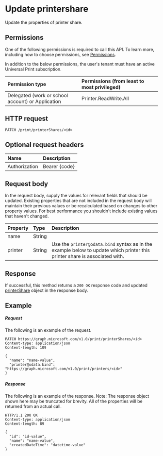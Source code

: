 # Update printershare

Update the properties of printer share.

## Permissions
One of the following permissions is required to call this API. To learn more, including how to choose permissions, see [Permissions](../../../concepts/permissions_reference.md).

In addition to the below permissions, the user's tenant must have an active Universal Print subscription.

|Permission type                        | Permissions (from least to most privileged)              |
|:--------------------------------------|:---------------------------------------------------------|
|Delegated (work or school account) or Application | Printer.ReadWrite.All |

## HTTP request
<!-- { "blockType": "ignored" } -->
```http
PATCH /print/printerShares/<id>
```
## Optional request headers
| Name       | Description|
|:-----------|:-----------|
| Authorization | Bearer {code} |

## Request body
In the request body, supply the values for relevant fields that should be updated. Existing properties that are not included in the request body will maintain their previous values or be recalculated based on changes to other property values. For best performance you shouldn't include existing values that haven't changed.

| Property     | Type        | Description |
|:-------------|:------------|:------------|
|name|String||
|printer|String|Use the `printer@odata.bind` syntax as in the example below to update which printer this printer share is associated with.|

## Response
If successful, this method returns a `200 OK` response code and updated [printerShare](../resources/printershare.md) object in the response body.
## Example
##### Request
The following is an example of the request.
<!-- {
  "blockType": "request",
  "name": "update_printershare"
}-->
```http
PATCH https://graph.microsoft.com/v1.0/print/printerShares/<id>
Content-type: application/json
Content-length: 109

{
  "name": "name-value",
  "printer@odata.bind": "https://graph.microsoft.com/v1.0/print/printers/<id>"
}
```
##### Response
The following is an example of the response. Note: The response object shown here may be truncated for brevity. All of the properties will be returned from an actual call.
<!-- {
  "blockType": "response",
  "truncated": true,
  "@odata.type": "microsoft.graph.printerShare"
} -->
```http
HTTP/1.1 200 OK
Content-type: application/json
Content-length: 89

{
  "id": "id-value",
  "name": "name-value",
  "createdDateTime": "datetime-value"
}
```

<!-- uuid: 8fcb5dbc-d5aa-4681-8e31-b001d5168d79
2015-10-25 14:57:30 UTC -->
<!-- {
  "type": "#page.annotation",
  "description": "Update printershare",
  "keywords": "",
  "section": "documentation",
  "tocPath": ""
}-->